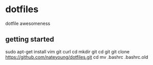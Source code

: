 # dotfiles
dotfile awesomeness

## getting started
sudo apt-get install vim git curl
cd
mkdir git
cd git
git clone https://github.com/nateyoung/dotfiles.git
cd
mv .bashrc .bashrc.old

